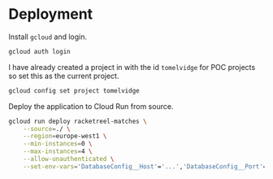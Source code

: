 # Deployment

Install `gcloud` and login.

```sh
gcloud auth login
```

I have already created a project in with the id `tomelvidge` for POC projects so set this as the current project.

```sh
gcloud config set project tomelvidge
```

Deploy the application to Cloud Run from source.

```sh
gcloud run deploy racketreel-matches \
	--source=./ \
	--region=europe-west1 \
	--min-instances=0 \
	--max-instances=4 \
	--allow-unauthenticated \
	--set-env-vars='DatabaseConfig__Host'='...','DatabaseConfig__Port'='...','DatabaseConfig__Username'='...','DatabaseConfig__Password'='...','DatabaseConfig__Database'='...','AuthConfig__Authority'='...','AuthConfig__Audience'='...'
```
